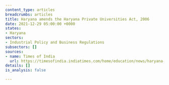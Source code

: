 ```yaml
---
content_type: articles
breadcrumbs: articles
title: Haryana amends the Haryana Private Universities Act, 2006
date: 2021-12-29 05:00:00 +0000
states:
- Haryana
sectors:
- Industrial Policy and Business Regulations
subsectors: []
sources:
- name: Times of India
  url: https://timesofindia.indiatimes.com/home/education/news/haryana-private-universities-bill-passed/articleshow/88433271.cms
details: []
is_analysis: false

---
```

